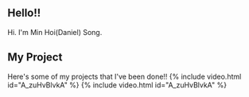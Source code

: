 ## Hello!!
Hi. I'm Min Hoi(Daniel) Song.

## My Project
Here's some of my projects that I've been done!!
{% include video.html id="A_zuHvBlvkA" %}
{% include video.html id="A_zuHvBlvkA" %}
